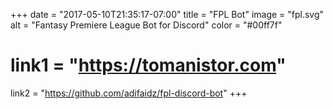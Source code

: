 +++
date = "2017-05-10T21:35:17-07:00"
title = "FPL Bot"
image = "fpl.svg"
alt = "Fantasy Premiere League Bot for Discord"
color = "#00ff7f"
# link1 = "https://tomanistor.com"
link2 = "https://github.com/adifaidz/fpl-discord-bot"
+++

